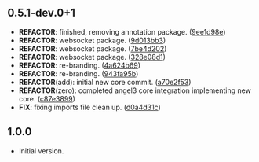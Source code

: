 ## 0.5.1-dev.0+1

 - **REFACTOR**: finished, removing annotation package. ([9ee1d98e](https://github.com/protevus/platform/commit/9ee1d98e6b19d1bca8522eb4112fc29375dc6a4c))
 - **REFACTOR**: websocket package. ([9d013bb3](https://github.com/protevus/platform/commit/9d013bb325cd6acb2ebdcaa8cc36274792eabb28))
 - **REFACTOR**: websocket package. ([7be4d202](https://github.com/protevus/platform/commit/7be4d202bda9ce089c8be4845b78b0265169fa66))
 - **REFACTOR**: websocket package. ([328e08d1](https://github.com/protevus/platform/commit/328e08d139ebca788e6a2719d8df863d95357e4a))
 - **REFACTOR**: re-branding. ([4a624b69](https://github.com/protevus/platform/commit/4a624b69a577d25a7dd339128c02c45351faf4e8))
 - **REFACTOR**: re-branding. ([943fa95b](https://github.com/protevus/platform/commit/943fa95b8b4e265044f8d77eff1d421e4c0d1c57))
 - **REFACTOR**(add): initial new core commit. ([a70e2f53](https://github.com/protevus/platform/commit/a70e2f53945d5eda87c08ee5514acaa26e52ce87))
 - **REFACTOR**(zero): completed angel3 core integration implementing new core. ([c87e3899](https://github.com/protevus/platform/commit/c87e389945b79bfdc0a3d3cf61f2040e2ce8f607))
 - **FIX**: fixing imports file clean up. ([d0a4d31c](https://github.com/protevus/platform/commit/d0a4d31ca86e48b17fc8d313af66736bcb7a1f69))

## 1.0.0

- Initial version.
